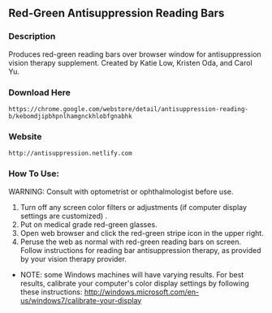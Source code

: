 ## Red-Green Antisuppression Reading Bars

### Description
Produces red-green reading bars over browser window for antisuppression vision therapy supplement.
Created by Katie Low, Kristen Oda, and Carol Yu. 

### Download Here
```
https://chrome.google.com/webstore/detail/antisuppression-reading-b/kebomdjipbhpnlhamgnckhlobfgnabhk
```

### Website
```
http://antisuppression.netlify.com
```


### How To Use:

WARNING: Consult with optometrist or ophthalmologist before use. 

1. Turn off any screen color filters or adjustments (if computer display settings are customized) .
2. Put on medical grade red-green glasses.
3. Open web browser and click the red-green stripe icon in the upper right.
4. Peruse the web as normal with red-green reading bars on screen. Follow instructions for reading bar antisuppression therapy, as provided by your vision therapy provider.
* NOTE: some Windows machines will have varying results. For best results, calibrate your computer's color display settings by following these instructions: http://windows.microsoft.com/en-us/windows7/calibrate-your-display
